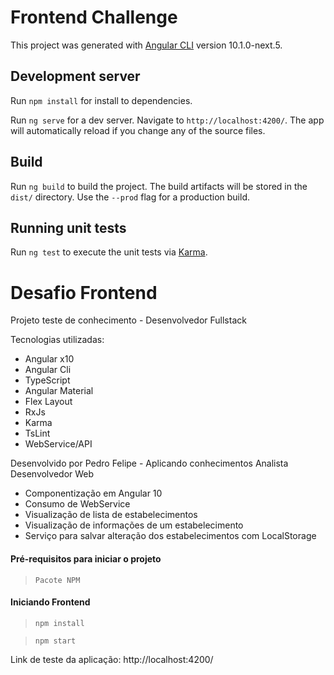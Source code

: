 # Frontend Challenge

This project was generated with [Angular CLI](https://github.com/angular/angular-cli) version 10.1.0-next.5.

## Development server

Run `npm install` for install to dependencies.

Run `ng serve` for a dev server. Navigate to `http://localhost:4200/`. The app will automatically reload if you change any of the source files.

## Build

Run `ng build` to build the project. The build artifacts will be stored in the `dist/` directory. Use the `--prod` flag for a production build.

## Running unit tests

Run `ng test` to execute the unit tests via [Karma](https://karma-runner.github.io).

# Desafio Frontend

Projeto teste de conhecimento - Desenvolvedor Fullstack

Tecnologias utilizadas:
* Angular x10
* Angular Cli
* TypeScript
* Angular Material
* Flex Layout
* RxJs
* Karma
* TsLint
* WebService/API

Desenvolvido por Pedro Felipe - Aplicando conhecimentos Analista Desenvolvedor Web

* Componentização em Angular 10
* Consumo de WebService
* Visualização de lista de estabelecimentos
* Visualização de informações de um estabelecimento
* Serviço para salvar alteração dos estabelecimentos com LocalStorage


#### Pré-requisitos para iniciar o projeto

 > ```Pacote NPM```

#### Iniciando Frontend

> ```npm install```

> ```npm start```

Link de teste da aplicação: http://localhost:4200/
